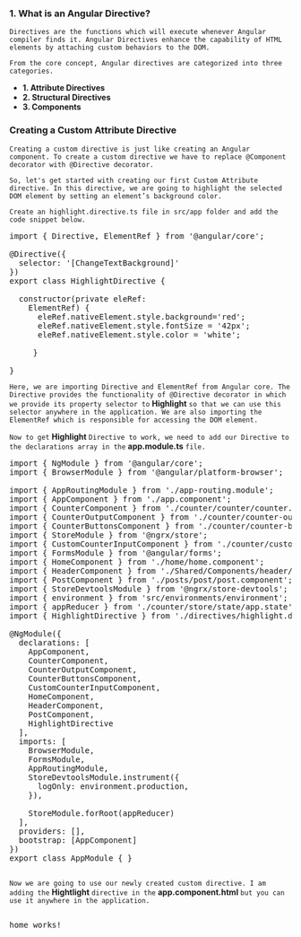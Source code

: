 ### 1. What is an Angular Directive?
`Directives are the functions which will execute whenever Angular compiler finds it. Angular Directives enhance the capability of HTML elements by attaching custom behaviors to the DOM.`

`From the core concept, Angular directives are categorized into three categories.`

- **1. Attribute Directives**
- **2. Structural Directives**
- **3. Components**

### Creating a Custom Attribute Directive
`Creating a custom directive is just like creating an Angular component. To create a custom directive we have to replace @Component decorator with @Directive decorator.`

`So, let's get started with creating our first Custom Attribute directive. In this directive, we are going to highlight the selected DOM element by setting an element’s background color.`

`Create an highlight.directive.ts file in src/app folder and add the code snippet below.`

<pre>
import { Directive, ElementRef } from '@angular/core';

@Directive({
  selector: '[ChangeTextBackground]'
})
export class HighlightDirective {

  constructor(private eleRef: 
    ElementRef) {
      eleRef.nativeElement.style.background='red';
      eleRef.nativeElement.style.fontSize = '42px';
      eleRef.nativeElement.style.color = 'white';

     }

}
</pre>

`Here, we are importing Directive and ElementRef from Angular core. The Directive provides the functionality of @Directive decorator in which we provide its property selector to` **Highlight** `so that we can use this selector anywhere in the application. We are also importing the ElementRef which is responsible for accessing the DOM element.`

`Now to get` **Highlight** `Directive to work, we need to add our Directive to the declarations array in the` **app.module.ts** `file.`

<pre>
import { NgModule } from '@angular/core';
import { BrowserModule } from '@angular/platform-browser';

import { AppRoutingModule } from './app-routing.module';
import { AppComponent } from './app.component';
import { CounterComponent } from './counter/counter/counter.component';
import { CounterOutputComponent } from './counter/counter-output/counter-output.component';
import { CounterButtonsComponent } from './counter/counter-buttons/counter-buttons.component';
import { StoreModule } from '@ngrx/store';
import { CustomCounterInputComponent } from './counter/custom-counter-input/custom-counter-input.component';
import { FormsModule } from '@angular/forms';
import { HomeComponent } from './home/home.component';
import { HeaderComponent } from './Shared/Components/header/header.component';
import { PostComponent } from './posts/post/post.component';
import { StoreDevtoolsModule } from '@ngrx/store-devtools';
import { environment } from 'src/environments/environment';
import { appReducer } from './counter/store/state/app.state';
import { HighlightDirective } from './directives/highlight.directive';

@NgModule({
  declarations: [
    AppComponent,
    CounterComponent,
    CounterOutputComponent,
    CounterButtonsComponent,
    CustomCounterInputComponent,
    HomeComponent,
    HeaderComponent,
    PostComponent,
    HighlightDirective
  ],
  imports: [
    BrowserModule,
    FormsModule,
    AppRoutingModule,
    StoreDevtoolsModule.instrument({
      logOnly: environment.production,
    }),
    
    StoreModule.forRoot(appReducer)
  ],
  providers: [],
  bootstrap: [AppComponent]
})
export class AppModule { }

</pre>

`Now we are going to use our newly created custom directive. I am adding the` **Hightlight** `directive in the` **app.component.html** `but you can use it anywhere in the application.`
<pre>
<p ChangeTextBackground>home works!</p>
</pre>
